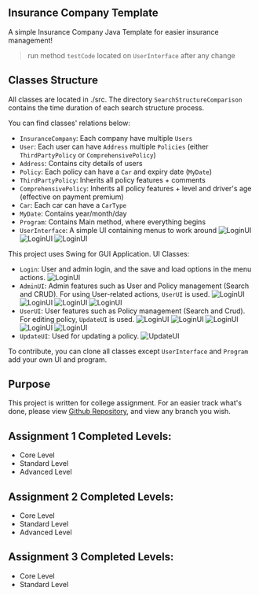 ## Insurance Company Template
A simple Insurance Company Java Template for easier insurance management!
> run method `testCode` located on `UserInterface` after any change

## Classes Structure
All classes are located in ./src.
The directory `SearchStructureComparison` contains the time duration of each search structure process.

You can find classes' relations below:
- `InsuranceCompany`: Each company have multiple `Users` 
- `User`: Each user can have `Address` multiple `Policies` (either `ThirdPartyPolicy` or `ComprehensivePolicy`)
- `Address`: Contains city details of users
- `Policy`: Each policy can have a `Car` and expiry date (`MyDate`) 
- `ThirdPartyPolicy`: Inherits all policy features + comments
- `ComprehensivePolicy`: Inherits all policy features + level and driver's age (effective on payment premium)
- `Car`: Each car can have a `CarType`
- `MyDate`: Contains year/month/day
- `Program`: Contains Main method, where everything begins
- `UserInterface`: A simple UI containing menus to work around
![LoginUI](images/console_login.png)
![LoginUI](images/console_admin.png)
![LoginUI](images/console_user.png)

This project uses Swing for GUI Application.
UI Classes:
- `Login`: User and admin login, and the save and load options in the menu actions.
![LoginUI](images/login.png)
- `AdminUI`: Admin features such as User and Policy management (Search and CRUD). For using User-related actions, `UserUI` is used.
![LoginUI](images/admin_report.png)
![LoginUI](images/admin_filter_policies.png)
![LoginUI](images/admin_users.png)
![LoginUI](images/admin_show_userUI.png)
- `UserUI`: User features such as Policy management (Search and Crud). For editing policy, `UpdateUI` is used.
![LoginUI](images/user.png)
![LoginUI](images/user_add_policy.png)
![LoginUI](images/user_find_policy.png)
![LoginUI](images/user_policy_information.png)
![LoginUI](images/user_filter_policies.png)
- `UpdateUI`: Used for updating a policy.
![UpdateUI](images/update.png)

To contribute, you can clone all classes except `UserInterface` and `Program` add your own UI and program. 

## Purpose
This project is written for college assignment.
For an easier track what's done, please view [Github Repository](https://github.com/ceenayekta/car-insurance-company), and view any branch you wish.

## Assignment 1 Completed Levels:
- Core Level
- Standard Level
- Advanced Level

## Assignment 2 Completed Levels:
- Core Level
- Standard Level
- Advanced Level

## Assignment 3 Completed Levels:
- Core Level
- Standard Level
